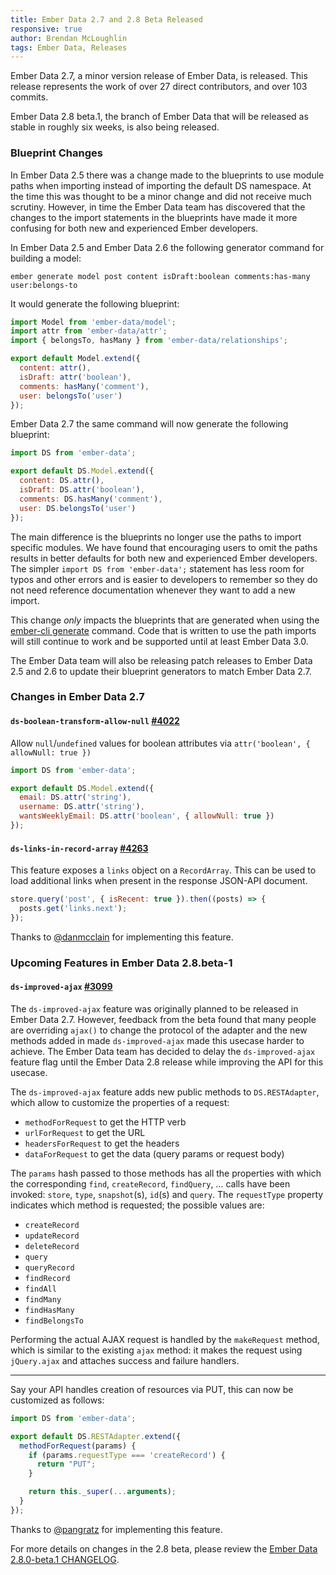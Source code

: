 ```yaml
---
title: Ember Data 2.7 and 2.8 Beta Released
responsive: true
author: Brendan McLoughlin
tags: Ember Data, Releases
---
```


Ember Data 2.7, a minor version release of Ember Data, is
released. This release represents the work of over 27 direct
contributors, and over 103 commits.

Ember Data 2.8 beta.1, the branch of Ember Data that will be released
as stable in roughly six weeks, is also being released.

### Blueprint Changes

In Ember Data 2.5 there was a change made to the blueprints to use
module paths when importing instead of importing the default DS
namespace. At the time this was thought to be a minor change and did
not receive much scrutiny. However, in time the Ember Data team has
discovered that the changes to the import statements in the blueprints
have made it more confusing for both new and experienced Ember
developers.

In Ember Data 2.5 and Ember Data 2.6 the following generator command for building a model:

`ember generate model post content isDraft:boolean comments:has-many user:belongs-to`

It would generate the following blueprint:

```app/models/post.js
import Model from 'ember-data/model';
import attr from 'ember-data/attr';
import { belongsTo, hasMany } from 'ember-data/relationships';

export default Model.extend({
  content: attr(),
  isDraft: attr('boolean'),
  comments: hasMany('comment'),
  user: belongsTo('user')
});
```

Ember Data 2.7 the same command will now generate the following blueprint:

```app/models/post.js
import DS from 'ember-data';

export default DS.Model.extend({
  content: DS.attr(),
  isDraft: DS.attr('boolean'),
  comments: DS.hasMany('comment'),
  user: DS.belongsTo('user')
});
```

The main difference is the blueprints no longer use the paths to
import specific modules. We have found that encouraging users to omit
the paths results in better defaults for both new and experienced
Ember developers. The simpler `import DS from 'ember-data';` statement
has less room for typos and other errors and is easier to developers
to remember so they do not need reference documentation whenever they
want to add a new import.

This change *only* impacts the blueprints that are generated when
using the
[ember-cli generate](https://ember-cli.com/user-guide/#using-ember-cli)
command. Code that is written to use the path imports will still
continue to work and be supported until at least Ember Data 3.0.

The Ember Data team will also be releasing patch releases to Ember
Data 2.5 and 2.6 to update their blueprint generators to match Ember
Data 2.7.

### Changes in Ember Data 2.7

#### `ds-boolean-transform-allow-null` [#4022](https://github.com/emberjs/data/pull/4022)

Allow `null`/`undefined` values for boolean attributes via `attr('boolean', { allowNull: true })`

```app/models/user.js
import DS from 'ember-data';

export default DS.Model.extend({
  email: DS.attr('string'),
  username: DS.attr('string'),
  wantsWeeklyEmail: DS.attr('boolean', { allowNull: true })
});
```

#### `ds-links-in-record-array` [#4263](https://github.com/emberjs/data/pull/4263)

This feature exposes a `links` object on a `RecordArray`. This can be used to load additional links when  present in the response JSON-API document.

```js
store.query('post', { isRecent: true }).then((posts) => {
  posts.get('links.next');
});
```

Thanks to [@danmcclain](https://github.com/danmcclain) for
implementing this feature.

### Upcoming Features in Ember Data 2.8.beta-1

#### `ds-improved-ajax` [#3099](https://github.com/emberjs/data/pull/3099)

The `ds-improved-ajax` feature was originally planned to be released
in Ember Data 2.7. However, feedback from the beta found that many
people are overriding `ajax()` to change the protocol of the adapter
and the new methods added in made `ds-improved-ajax` made this usecase
harder to achieve. The Ember Data team has decided to delay the
`ds-improved-ajax` feature flag until the Ember Data 2.8 release while
improving the API for this usecase.

The `ds-improved-ajax` feature adds new public methods to
`DS.RESTAdapter`, which allow to customize the properties of a
request:

- `methodForRequest` to get the HTTP verb
- `urlForRequest` to get the URL
- `headersForRequest` to get the headers
- `dataForRequest` to get the data (query params or request body)

The `params` hash passed to those methods has all the properties with
which the corresponding `find`, `createRecord`, `findQuery`, ...  calls
have been invoked: `store`, `type`, `snapshot`(s), `id`(s) and `query`. The
`requestType` property indicates which method is requested; the possible
values are:

- `createRecord`
- `updateRecord`
- `deleteRecord`
- `query`
- `queryRecord`
- `findRecord`
- `findAll`
- `findMany`
- `findHasMany`
- `findBelongsTo`

Performing the actual AJAX request is handled by the `makeRequest`
method, which is similar to the existing `ajax` method: it makes the
request using `jQuery.ajax` and attaches success and failure handlers.

---

Say your API handles creation of resources via PUT, this can now be
customized as follows:

```adapters/application.js
import DS from 'ember-data';

export default DS.RESTAdapter.extend({
  methodForRequest(params) {
    if (params.requestType === 'createRecord') {
      return "PUT";
    }

    return this._super(...arguments);
  }
});
```

Thanks to [@pangratz](https://github.com/pangratz) for
implementing this feature.

For more details on changes in the 2.8 beta, please review the
[Ember Data 2.8.0-beta.1 CHANGELOG](https://github.com/emberjs/data/blob/v2.8.0-beta.1/CHANGELOG.md).
